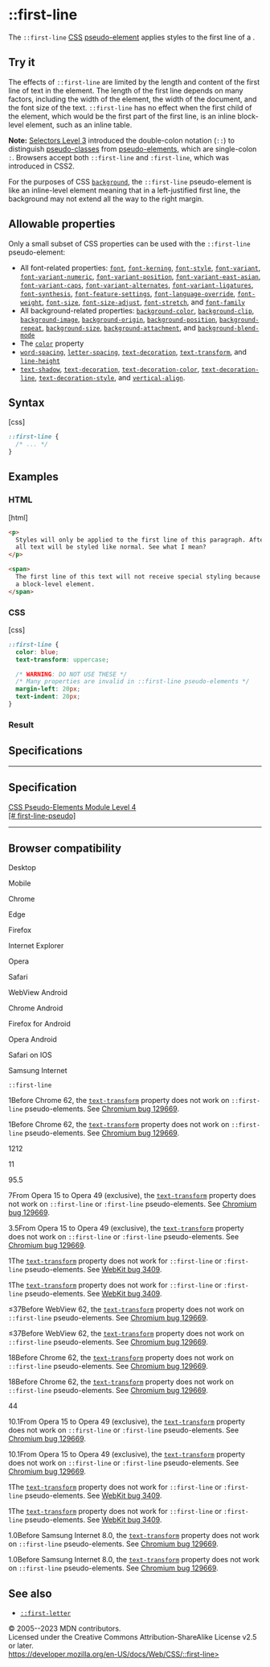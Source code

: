 ::first-line
============

The `::first-line`
[CSS](https://developer.mozilla.org/en-US/docs/Web/CSS)
[pseudo-element](pseudo-elements.md) applies styles to the first line of a
[](visual_formatting_model.md#block-level_elements_and_block_boxes).

Try it
------

The effects of `::first-line` are limited by the length and content of
the first line of text in the element. The length of the first line
depends on many factors, including the width of the element, the width
of the document, and the font size of the text. `::first-line` has no
effect when the first child of the element, which would be the first
part of the first line, is an inline block-level element, such as an
inline table.

**Note:** [Selectors Level
3](https://drafts.csswg.org/selectors-3/#first-line) introduced the
double-colon notation (`::`) to distinguish
[pseudo-classes](pseudo-classes.md) from
[pseudo-elements](pseudo-elements.md), which are single-colon `:`. Browsers
accept both `::first-line` and `:first-line`, which was introduced in
CSS2.

For the purposes of CSS [`background`](background.md), the `::first-line`
pseudo-element is like an inline-level element meaning that in a
left-justified first line, the background may not extend all the way to
the right margin.

Allowable properties
--------------------

Only a small subset of CSS properties can be used with the
`::first-line` pseudo-element:

- All font-related properties: [`font`](font.md),
    [`font-kerning`](font-kerning.md), [`font-style`](_Resources/Markup%20And%20Styling/css/font-style.md),
    [`font-variant`](font-variant.md),
    [`font-variant-numeric`](font-variant-numeric.md),
    [`font-variant-position`](font-variant-position.md),
    [`font-variant-east-asian`](font-variant-east-asian.md),
    [`font-variant-caps`](font-variant-caps.md),
    [`font-variant-alternates`](font-variant-alternates.md),
    [`font-variant-ligatures`](font-variant-ligatures.md),
    [`font-synthesis`](font-synthesis.md),
    [`font-feature-settings`](_Resources/Markup%20And%20Styling/css/font-feature-settings.md),
    [`font-language-override`](font-language-override.md),
    [`font-weight`](_Resources/Markup%20And%20Styling/css/font-weight.md), [`font-size`](font-size.md),
    [`font-size-adjust`](font-size-adjust.md),
    [`font-stretch`](_Resources/Markup%20And%20Styling/css/font-stretch.md), and [`font-family`](_Resources/Markup%20And%20Styling/css/font-family.md)
- All background-related properties:
    [`background-color`](background-color.md),
    [`background-clip`](background-clip.md),
    [`background-image`](background-image.md),
    [`background-origin`](background-origin.md),
    [`background-position`](background-position.md),
    [`background-repeat`](background-repeat.md),
    [`background-size`](background-size.md),
    [`background-attachment`](background-attachment.md), and
    [`background-blend-mode`](background-blend-mode.md)
- The [`color`](_Resources/Markup%20And%20Styling/css/color.md) property
- [`word-spacing`](word-spacing.md), [`letter-spacing`](letter-spacing.md),
    [`text-decoration`](text-decoration.md),
    [`text-transform`](text-transform.md), and [`line-height`](line-height.md)
- [`text-shadow`](text-shadow.md), [`text-decoration`](text-decoration.md),
    [`text-decoration-color`](text-decoration-color.md),
    [`text-decoration-line`](text-decoration-line.md),
    [`text-decoration-style`](text-decoration-style.md), and
    [`vertical-align`](vertical-align.md).

Syntax
------

[css]

```css
::first-line {
  /* ... */
}
```

Examples
--------

### HTML

[html]

```html
<p>
  Styles will only be applied to the first line of this paragraph. After that,
  all text will be styled like normal. See what I mean?
</p>

<span>
  The first line of this text will not receive special styling because it is not
  a block-level element.
</span>
```

### CSS

[css]

```css
::first-line {
  color: blue;
  text-transform: uppercase;

  /* WARNING: DO NOT USE THESE */
  /* Many properties are invalid in ::first-line pseudo-elements */
  margin-left: 20px;
  text-indent: 20px;
}
```

### Result

Specifications
--------------

  -------------------------------------------------------------------------------------

Specification
  -------------------------------------------------------------------------------------

  [CSS Pseudo-Elements Module Level 4\
  [\#
  first-line-pseudo]](https://drafts.csswg.org/css-pseudo/#first-line-pseudo)

  -------------------------------------------------------------------------------------

Browser compatibility
---------------------

Desktop

Mobile

Chrome

Edge

Firefox

Internet Explorer

Opera

Safari

WebView Android

Chrome Android

Firefox for Android

Opera Android

Safari on IOS

Samsung Internet

`::first-line`

1Before Chrome 62, the
[`text-transform`](https://developer.mozilla.org/docs/Web/CSS/text-transform)
property does not work on `::first-line` pseudo-elements. See [Chromium
bug 129669](https://crbug.com/129669).

1Before Chrome 62, the
[`text-transform`](https://developer.mozilla.org/docs/Web/CSS/text-transform)
property does not work on `::first-line` pseudo-elements. See [Chromium
bug 129669](https://crbug.com/129669).

1212

11

95.5

7From Opera 15 to Opera 49 (exclusive), the
[`text-transform`](https://developer.mozilla.org/docs/Web/CSS/text-transform)
property does not work on `::first-line` or `:first-line`
pseudo-elements. See [Chromium bug 129669](https://crbug.com/129669).

3.5From Opera 15 to Opera 49 (exclusive), the
[`text-transform`](https://developer.mozilla.org/docs/Web/CSS/text-transform)
property does not work on `::first-line` or `:first-line`
pseudo-elements. See [Chromium bug 129669](https://crbug.com/129669).

1The
[`text-transform`](https://developer.mozilla.org/docs/Web/CSS/text-transform)
property does not work for `::first-line` or `:first-line`
pseudo-elements. See [WebKit bug 3409](https://webkit.org/b/3409).

1The
[`text-transform`](https://developer.mozilla.org/docs/Web/CSS/text-transform)
property does not work for `::first-line` or `:first-line`
pseudo-elements. See [WebKit bug 3409](https://webkit.org/b/3409).

≤37Before WebView 62, the
[`text-transform`](https://developer.mozilla.org/docs/Web/CSS/text-transform)
property does not work on `::first-line` pseudo-elements. See [Chromium
bug 129669](https://crbug.com/129669).

≤37Before WebView 62, the
[`text-transform`](https://developer.mozilla.org/docs/Web/CSS/text-transform)
property does not work on `::first-line` pseudo-elements. See [Chromium
bug 129669](https://crbug.com/129669).

18Before Chrome 62, the
[`text-transform`](https://developer.mozilla.org/docs/Web/CSS/text-transform)
property does not work on `::first-line` pseudo-elements. See [Chromium
bug 129669](https://crbug.com/129669).

18Before Chrome 62, the
[`text-transform`](https://developer.mozilla.org/docs/Web/CSS/text-transform)
property does not work on `::first-line` pseudo-elements. See [Chromium
bug 129669](https://crbug.com/129669).

44

10.1From Opera 15 to Opera 49 (exclusive), the
[`text-transform`](https://developer.mozilla.org/docs/Web/CSS/text-transform)
property does not work on `::first-line` or `:first-line`
pseudo-elements. See [Chromium bug 129669](https://crbug.com/129669).

10.1From Opera 15 to Opera 49 (exclusive), the
[`text-transform`](https://developer.mozilla.org/docs/Web/CSS/text-transform)
property does not work on `::first-line` or `:first-line`
pseudo-elements. See [Chromium bug 129669](https://crbug.com/129669).

1The
[`text-transform`](https://developer.mozilla.org/docs/Web/CSS/text-transform)
property does not work for `::first-line` or `:first-line`
pseudo-elements. See [WebKit bug 3409](https://webkit.org/b/3409).

1The
[`text-transform`](https://developer.mozilla.org/docs/Web/CSS/text-transform)
property does not work for `::first-line` or `:first-line`
pseudo-elements. See [WebKit bug 3409](https://webkit.org/b/3409).

1.0Before Samsung Internet 8.0, the
[`text-transform`](https://developer.mozilla.org/docs/Web/CSS/text-transform)
property does not work on `::first-line` pseudo-elements. See [Chromium
bug 129669](https://crbug.com/129669).

1.0Before Samsung Internet 8.0, the
[`text-transform`](https://developer.mozilla.org/docs/Web/CSS/text-transform)
property does not work on `::first-line` pseudo-elements. See [Chromium
bug 129669](https://crbug.com/129669).

See also
--------

- [`::first-letter`](::first-letter)

© 2005--2023 MDN contributors.\
Licensed under the Creative Commons Attribution-ShareAlike License v2.5
or later.\
https://developer.mozilla.org/en-US/docs/Web/CSS/::first-line>
